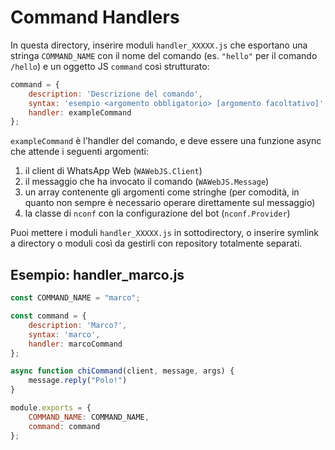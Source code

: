 # Command Handlers

In questa directory, inserire moduli `handler_XXXXX.js` che esportano una stringa `COMMAND_NAME` con il nome del comando (es. `"hello"` per il comando `/hello`) e un  oggetto JS `command` così strutturato:

```js
command = {
    description: 'Descrizione del comando',
    syntax: 'esempio <argomento obbligatorio> [argomento facoltativo]',
    handler: exampleCommand
};
```

`exampleCommand` è l'handler del comando, e deve essere una funzione async che attende i seguenti argomenti:

 1. il client di WhatsApp Web (`WAWebJS.Client`)
 2. il messaggio che ha invocato il comando (`WAWebJS.Message`)
 3. un array contenente gli argomenti come stringhe (per comodità, in quanto non sempre è necessario operare direttamente sul messaggio)
 4. la classe di `nconf` con la configurazione del bot (`nconf.Provider`)

Puoi mettere i moduli `handler_XXXXX.js` in sottodirectory, o inserire symlink a directory o moduli così da gestirli con repository totalmente separati.

## Esempio: handler_marco.js

```js
const COMMAND_NAME = "marco";

const command = {
    description: 'Marco?',
    syntax: 'marco',
    handler: marcoCommand
};

async function chiCommand(client, message, args) {
    message.reply("Polo!")
}

module.exports = {
    COMMAND_NAME: COMMAND_NAME,
    command: command
};
```